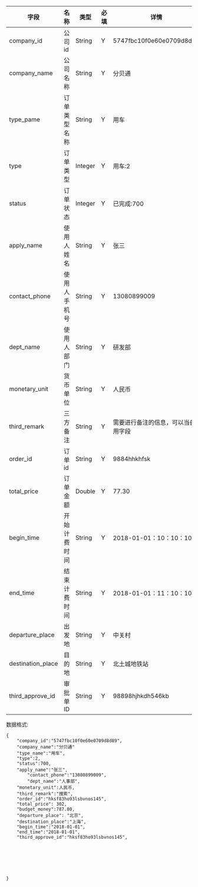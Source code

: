 
字段|名称|类型|必填|详情
----|----|---|---|---
company_id |公司id|String| Y | 5747fbc10f0e60e0709d8d89
company_name | 公司名称|String|Y|分贝通
type_pame |订单类型名称 |String| Y |用车
type |订单类型| Integer | Y |用车:2
status |订单状态|Integer| Y |已完成:700
apply_name |使用人姓名|String| Y |张三
contact_phone |使用人手机号|String| Y | 13080899009
dept_name |使用人部门|String|Y|研发部
monetary_unit |货币单位|String| Y | 人民币
third_remark |三方备注|String|Y|需要进行备注的信息，可以当备用字段
order_id |订单id|String| Y |9884hhkhfsk
total_price |订单金额 | Double| Y |77.30
begin_time |开始计费时间|String|Y|2018-01-01：10：10：10
end_time|结束计费时间|String |Y|2018-01-01：11：10：10
departure_place |出发地|String|Y|中关村
destination_place|目的地|String |Y|北土城地铁站
third_approve_id|审批单ID|String |Y|98898hjhkdh546kb





数据格式:


```
{
	"company_id":"5747fbc10f0e60e0709d8d89",
	"company_name":"分贝通"
	"type_name":"用车",
	"type":2,
	"status":700,
	"apply_name":"张三",
        "contact_phone":"13080899009",
        "dept_name":"人事部",
	"monetary_unit":人民币,
	"third_remark":"搜索",
	"order_id":"hksf83ho93lsbvnos145",
	"total_price": 302,
	"budget_money":787.80,
	"departure_place": "北京",
	"destination_place":"上海",
	"begin_time":"2018-01-01",
	"end_time":"2018-01-01",
	"third_approve_id":"hksf83ho93lsbvnos145",




      
	

}


```
